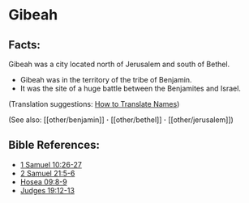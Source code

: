 # Gibeah #

## Facts: ##

Gibeah was a city located north of Jerusalem and south of Bethel.

* Gibeah was in the territory of the tribe of Benjamin.
* It was the site of a huge battle between the Benjamites and Israel.

(Translation suggestions: [How to Translate Names](en/ta-vol1/translate/man/translate-names))

(See also: [[other/benjamin]] **·** [[other/bethel]] **·** [[other/jerusalem]])

## Bible References: ##

* [1 Samuel 10:26-27](en/tn/1sa/help/10/26)
* [2 Samuel 21:5-6](en/tn/2sa/help/21/05)
* [Hosea 09:8-9](en/tn/hos/help/09/08)
* [Judges 19:12-13](en/tn/jdg/help/19/12)